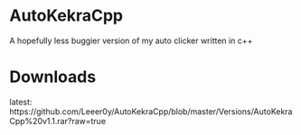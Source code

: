 # AutoKekraCpp
A hopefully less buggier version of my auto clicker written in c++

<h1>Downloads</h1>
latest: https://github.com/Leeer0y/AutoKekraCpp/blob/master/Versions/AutoKekraCpp%20v1.1.rar?raw=true
